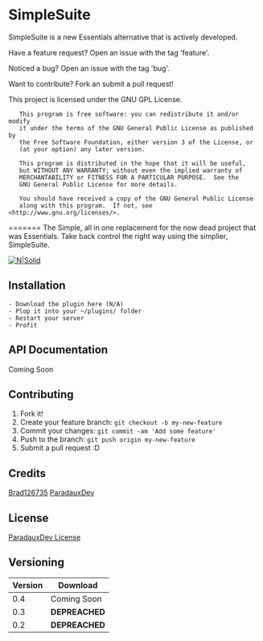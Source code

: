 # SimpleSuite

SimpleSuite is a new Essentials alternative that is actively developed. 

Have a feature request? Open an issue with the tag 'feature'.

Noticed a bug? Open an issue with the tag 'bug'.

Want to contribute? Fork an submit a pull request!

This project is licensed under the GNU GPL License.

       This program is free software: you can redistribute it and/or modify
       it under the terms of the GNU General Public License as published by
       the Free Software Foundation, either version 3 of the License, or
       (at your option) any later version.
       
       This program is distributed in the hope that it will be useful,
       but WITHOUT ANY WARRANTY; without even the implied warranty of
       MERCHANTABILITY or FITNESS FOR A PARTICULAR PURPOSE.  See the
       GNU General Public License for more details.
       
       You should have received a copy of the GNU General Public License
       along with this program.  If not, see <http://www.gnu.org/licenses/>.
=======
The Simple, all in one replacement for the now dead project that was Essentials. Take back control the right way using the simplier, SimpleSuite.

[![N|Solid](https://arthorian.com/ppa.jpg)](https://arthorian.com)

## Installation

    - Download the plugin here (N/A)
    - Plop it into your ~/plugins/ folder
    - Restart your server
    - Profit

## API Documentation

Coming Soon

## Contributing

1. Fork it!
2. Create your feature branch: `git checkout -b my-new-feature`
3. Commit your changes: `git commit -am 'Add some feature'`
4. Push to the branch: `git push origin my-new-feature`
5. Submit a pull request :D

## Credits

[Brad126735](https://github.com/Brad126735)
[ParadauxDev](https://paradaux.pw)

## License

[ParadauxDev License](https://paradaux.pw/dev/licence.txt)




## Versioning

| Version| Download |
| ------ | ------ |
| 0.4 | Coming Soon    |
| 0.3 | **DEPREACHED** |
| 0.2 | **DEPREACHED** |
